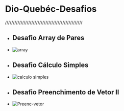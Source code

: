  # Dio-Quebéc-Desafios
 
 //////////////////////////////////////////////////

- ## Desafio Array de Pares
- ![array](https://user-images.githubusercontent.com/82780957/194118979-c7061165-1f25-426a-82fc-1c29d5e256bc.png) 


- ## Desafio Cálculo Simples
- ![calculo simples](https://user-images.githubusercontent.com/82780957/194119503-f1682107-0de1-439e-beba-2bbef0703dfe.png) 


- ## Desafio Preenchimento de Vetor II
- ![Preenc-vetor](https://user-images.githubusercontent.com/82780957/194119697-7272f3bc-531e-4ab7-893f-1cf87f79cd53.png) 
